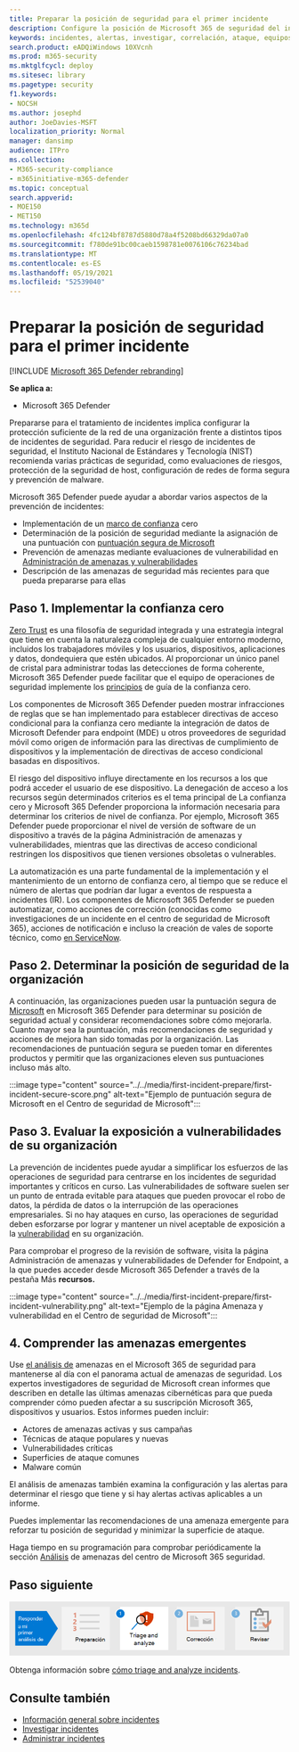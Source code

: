 ```yaml
---
title: Preparar la posición de seguridad para el primer incidente
description: Configure la posición de Microsoft 365 de seguridad del inquilino para su primer incidente en Microsoft 365 Defender.
keywords: incidentes, alertas, investigar, correlación, ataque, equipos, dispositivos, usuarios, identidades, identidad, buzón, correo electrónico, 365, Microsoft, M365
search.product: eADQiWindows 10XVcnh
ms.prod: m365-security
ms.mktglfcycl: deploy
ms.sitesec: library
ms.pagetype: security
f1.keywords:
- NOCSH
ms.author: josephd
author: JoeDavies-MSFT
localization_priority: Normal
manager: dansimp
audience: ITPro
ms.collection:
- M365-security-compliance
- m365initiative-m365-defender
ms.topic: conceptual
search.appverid:
- MOE150
- MET150
ms.technology: m365d
ms.openlocfilehash: 4fc124bf8787d5880d78a4f5208bd66329da07a0
ms.sourcegitcommit: f780de91bc00caeb1598781e0076106c76234bad
ms.translationtype: MT
ms.contentlocale: es-ES
ms.lasthandoff: 05/19/2021
ms.locfileid: "52539040"
---
```

# <a name="prepare-your-security-posture-for-your-first-incident"></a>Preparar la posición de seguridad para el primer incidente

[!INCLUDE [Microsoft 365 Defender rebranding](../includes/microsoft-defender.md)]

**Se aplica a:**
- Microsoft 365 Defender

Prepararse para el tratamiento de incidentes implica configurar la protección suficiente de la red de una organización frente a distintos tipos de incidentes de seguridad. Para reducir el riesgo de incidentes de seguridad, el Instituto Nacional de Estándares y Tecnología (NIST) recomienda varias prácticas de seguridad, como evaluaciones de riesgos, protección de la seguridad de host, configuración de redes de forma segura y prevención de malware. 

Microsoft 365 Defender puede ayudar a abordar varios aspectos de la prevención de incidentes: 

- Implementación de un [marco de confianza](https://docs.microsoft.com/security/zero-trust/) cero
- Determinación de la posición de seguridad mediante la asignación de una puntuación con [puntuación segura de Microsoft](microsoft-secure-score.md)
- Prevención de amenazas mediante evaluaciones de vulnerabilidad en [Administración de amenazas y vulnerabilidades](../defender-endpoint/next-gen-threat-and-vuln-mgt.md)
- Descripción de las amenazas de seguridad más recientes para que pueda prepararse para ellas

## <a name="step-1-implement-zero-trust"></a>Paso 1. Implementar la confianza cero

[Zero Trust](https://docs.microsoft.com/security/zero-trust/) es una filosofía de seguridad integrada y una estrategia integral que tiene en cuenta la naturaleza compleja de cualquier entorno moderno, incluidos los trabajadores móviles y los usuarios, dispositivos, aplicaciones y datos, dondequiera que estén ubicados. Al proporcionar un único panel de cristal para administrar todas las detecciones de forma coherente, Microsoft 365 Defender puede facilitar que el equipo de operaciones de seguridad implemente los [principios](https://docs.microsoft.com/security/zero-trust/#guiding-principles-of-zero-trust) de guía de la confianza cero. 

Los componentes de Microsoft 365 Defender pueden mostrar infracciones de reglas que se han implementado para establecer directivas de acceso condicional para la confianza cero mediante la integración de datos de Microsoft Defender para endpoint (MDE) u otros proveedores de seguridad móvil como origen de información para las directivas de cumplimiento de dispositivos y la implementación de directivas de acceso condicional basadas en dispositivos. 

El riesgo del dispositivo influye directamente en los recursos a los que podrá acceder el usuario de ese dispositivo. La denegación de acceso a los recursos según determinados criterios es el tema principal de La confianza cero y Microsoft 365 Defender proporciona la información necesaria para determinar los criterios de nivel de confianza. Por ejemplo, Microsoft 365 Defender puede proporcionar el nivel de versión de software de un dispositivo a través de la página Administración de amenazas y vulnerabilidades, mientras que las directivas de acceso condicional restringen los dispositivos que tienen versiones obsoletas o vulnerables.

La automatización es una parte fundamental de la implementación y el mantenimiento de un entorno de confianza cero, al tiempo que se reduce el número de alertas que podrían dar lugar a eventos de respuesta a incidentes (IR). Los componentes de Microsoft 365 Defender se [](m365d-autoir.md) pueden automatizar, como acciones de corrección (conocidas como investigaciones de un incidente en el centro de seguridad de Microsoft 365), acciones de notificación e incluso la creación de vales de soporte técnico, como [en ServiceNow](https://microsoft.service-now.com/sp/).

## <a name="step-2-determine-your-organizations-security-posture"></a>Paso 2. Determinar la posición de seguridad de la organización

A continuación, las organizaciones pueden usar la puntuación segura de [Microsoft](microsoft-secure-score.md) en Microsoft 365 Defender para determinar su posición de seguridad actual y considerar recomendaciones sobre cómo mejorarla. Cuanto mayor sea la puntuación, más recomendaciones de seguridad y acciones de mejora han sido tomadas por la organización. Las recomendaciones de puntuación segura se pueden tomar en diferentes productos y permitir que las organizaciones eleven sus puntuaciones incluso más alto. 

:::image type="content" source="../../media/first-incident-prepare/first-incident-secure-score.png" alt-text="Ejemplo de puntuación segura de Microsoft en el Centro de seguridad de Microsoft":::
 
## <a name="step-3-assess-your-organizations-vulnerability-exposure"></a>Paso 3. Evaluar la exposición a vulnerabilidades de su organización

La prevención de incidentes puede ayudar a simplificar los esfuerzos de las operaciones de seguridad para centrarse en los incidentes de seguridad importantes y críticos en curso. Las vulnerabilidades de software suelen ser un punto de entrada evitable para ataques que pueden provocar el robo de datos, la pérdida de datos o la interrupción de las operaciones empresariales. Si no hay ataques en curso, las operaciones de seguridad deben esforzarse por lograr y mantener un nivel aceptable de exposición a la [vulnerabilidad](../defender-endpoint/tvm-exposure-score.md) en su organización.

Para comprobar el progreso de [](../defender-endpoint/next-gen-threat-and-vuln-mgt.md) la revisión de software, visita la página Administración de amenazas y vulnerabilidades de Defender for Endpoint, a la que puedes acceder desde Microsoft 365 Defender a través de la pestaña Más **recursos.**

:::image type="content" source="../../media/first-incident-prepare/first-incident-vulnerability.png" alt-text="Ejemplo de la página Amenaza y vulnerabilidad en el Centro de seguridad de Microsoft"::: 
 
## <a name="4-understand-emerging-threats"></a>4. Comprender las amenazas emergentes

Use [el análisis de](threat-analytics.md) amenazas en el Microsoft 365 de seguridad para mantenerse al día con el panorama actual de amenazas de seguridad. Los expertos investigadores de seguridad de Microsoft crean informes que describen en detalle las últimas amenazas cibernéticas para que pueda comprender cómo pueden afectar a su suscripción Microsoft 365, dispositivos y usuarios. Estos informes pueden incluir:

- Actores de amenazas activas y sus campañas
- Técnicas de ataque populares y nuevas
- Vulnerabilidades críticas
- Superficies de ataque comunes
- Malware común

El análisis de amenazas también examina la configuración y las alertas para determinar el riesgo que tiene y si hay alertas activas aplicables a un informe.

Puedes implementar las recomendaciones de una amenaza emergente para reforzar tu posición de seguridad y minimizar la superficie de ataque.

Haga tiempo en su programación para comprobar periódicamente la sección [Análisis](threat-analytics.md) de amenazas del centro de Microsoft 365 seguridad.

## <a name="next-step"></a>Paso siguiente

[![Paso 1: Información sobre cómo triage and analyze incidents](../../media/first-incident-overview/first-incident-path-step1.png)](first-incident-analyze.md)

Obtenga información sobre [cómo triage and analyze incidents](first-incident-analyze.md).

## <a name="see-also"></a>Consulte también

- [Información general sobre incidentes](incidents-overview.md)
- [Investigar incidentes](investigate-incidents.md)
- [Administrar incidentes](manage-incidents.md)
